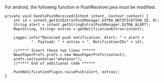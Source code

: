 For android, the following function in PushReceiver.java must be modified.

    private void handlePushReceived(Intent intent, Context context) {
        int id = intent.getIntExtra(PushManager.EXTRA_NOTIFICATION_ID, 0);
        String alert = intent.getStringExtra(PushManager.EXTRA_ALERT);
        Map<String, String> extras = getNotificationExtras(intent);

        Logger.info("Received push notification. Alert: " + alert +
                ". Payload: " + extras + ". NotificationID=" + id);
        
        //***** Insert these two lines ******
        NewsPaperPrefs prefs = new NewsPaperPrefs(context);
        prefs.setJsonValue("whatever");
		//***** End of additional code ******

        PushNotificationPlugin.raisePush(alert, extras);
    }